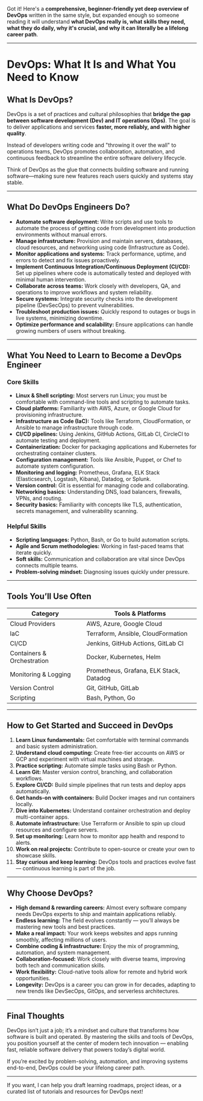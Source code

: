 Got it! Here's a **comprehensive, beginner-friendly yet deep overview of DevOps** written in the same style, but expanded enough so someone reading it will understand **what DevOps really is, what skills they need, what they do daily, why it's crucial, and why it can literally be a lifelong career path**.

---

# DevOps: What It Is and What You Need to Know

## What Is DevOps?

DevOps is a set of practices and cultural philosophies that **bridge the gap between software development (Dev) and IT operations (Ops)**. The goal is to deliver applications and services **faster, more reliably, and with higher quality**.

Instead of developers writing code and "throwing it over the wall" to operations teams, DevOps promotes collaboration, automation, and continuous feedback to streamline the entire software delivery lifecycle.

Think of DevOps as the glue that connects building software and running software—making sure new features reach users quickly and systems stay stable.

---

## What Do DevOps Engineers Do?

* **Automate software deployment:** Write scripts and use tools to automate the process of getting code from development into production environments without manual errors.
* **Manage infrastructure:** Provision and maintain servers, databases, cloud resources, and networking using code (Infrastructure as Code).
* **Monitor applications and systems:** Track performance, uptime, and errors to detect and fix issues proactively.
* **Implement Continuous Integration/Continuous Deployment (CI/CD):** Set up pipelines where code is automatically tested and deployed with minimal human intervention.
* **Collaborate across teams:** Work closely with developers, QA, and operations to improve workflows and system reliability.
* **Secure systems:** Integrate security checks into the development pipeline (DevSecOps) to prevent vulnerabilities.
* **Troubleshoot production issues:** Quickly respond to outages or bugs in live systems, minimizing downtime.
* **Optimize performance and scalability:** Ensure applications can handle growing numbers of users without breaking.

---

## What You Need to Learn to Become a DevOps Engineer

### Core Skills

* **Linux & Shell scripting:** Most servers run Linux; you must be comfortable with command-line tools and scripting to automate tasks.
* **Cloud platforms:** Familiarity with AWS, Azure, or Google Cloud for provisioning infrastructure.
* **Infrastructure as Code (IaC):** Tools like Terraform, CloudFormation, or Ansible to manage infrastructure through code.
* **CI/CD pipelines:** Using Jenkins, GitHub Actions, GitLab CI, CircleCI to automate testing and deployment.
* **Containerization:** Docker for packaging applications and Kubernetes for orchestrating container clusters.
* **Configuration management:** Tools like Ansible, Puppet, or Chef to automate system configuration.
* **Monitoring and logging:** Prometheus, Grafana, ELK Stack (Elasticsearch, Logstash, Kibana), Datadog, or Splunk.
* **Version control:** Git is essential for managing code and collaborating.
* **Networking basics:** Understanding DNS, load balancers, firewalls, VPNs, and routing.
* **Security basics:** Familiarity with concepts like TLS, authentication, secrets management, and vulnerability scanning.

### Helpful Skills

* **Scripting languages:** Python, Bash, or Go to build automation scripts.
* **Agile and Scrum methodologies:** Working in fast-paced teams that iterate quickly.
* **Soft skills:** Communication and collaboration are vital since DevOps connects multiple teams.
* **Problem-solving mindset:** Diagnosing issues quickly under pressure.

---

## Tools You’ll Use Often

| Category                   | Tools & Platforms                       |
| -------------------------- | --------------------------------------- |
| Cloud Providers            | AWS, Azure, Google Cloud                |
| IaC                        | Terraform, Ansible, CloudFormation      |
| CI/CD                      | Jenkins, GitHub Actions, GitLab CI      |
| Containers & Orchestration | Docker, Kubernetes, Helm                |
| Monitoring & Logging       | Prometheus, Grafana, ELK Stack, Datadog |
| Version Control            | Git, GitHub, GitLab                     |
| Scripting                  | Bash, Python, Go                        |

---

## How to Get Started and Succeed in DevOps

1. **Learn Linux fundamentals:** Get comfortable with terminal commands and basic system administration.
2. **Understand cloud computing:** Create free-tier accounts on AWS or GCP and experiment with virtual machines and storage.
3. **Practice scripting:** Automate simple tasks using Bash or Python.
4. **Learn Git:** Master version control, branching, and collaboration workflows.
5. **Explore CI/CD:** Build simple pipelines that run tests and deploy apps automatically.
6. **Get hands-on with containers:** Build Docker images and run containers locally.
7. **Dive into Kubernetes:** Understand container orchestration and deploy multi-container apps.
8. **Automate infrastructure:** Use Terraform or Ansible to spin up cloud resources and configure servers.
9. **Set up monitoring:** Learn how to monitor app health and respond to alerts.
10. **Work on real projects:** Contribute to open-source or create your own to showcase skills.
11. **Stay curious and keep learning:** DevOps tools and practices evolve fast — continuous learning is part of the job.

---

## Why Choose DevOps?

* **High demand & rewarding careers:** Almost every software company needs DevOps experts to ship and maintain applications reliably.
* **Endless learning:** The field evolves constantly — you’ll always be mastering new tools and best practices.
* **Make a real impact:** Your work keeps websites and apps running smoothly, affecting millions of users.
* **Combine coding & infrastructure:** Enjoy the mix of programming, automation, and system management.
* **Collaboration-focused:** Work closely with diverse teams, improving both tech and communication skills.
* **Work flexibility:** Cloud-native tools allow for remote and hybrid work opportunities.
* **Longevity:** DevOps is a career you can grow in for decades, adapting to new trends like DevSecOps, GitOps, and serverless architectures.

---

## Final Thoughts

DevOps isn’t just a job; it’s a mindset and culture that transforms how software is built and operated. By mastering the skills and tools of DevOps, you position yourself at the center of modern tech innovation — enabling fast, reliable software delivery that powers today’s digital world.

If you’re excited by problem-solving, automation, and improving systems end-to-end, DevOps could be your lifelong career path.

---

If you want, I can help you draft learning roadmaps, project ideas, or a curated list of tutorials and resources for DevOps next!
